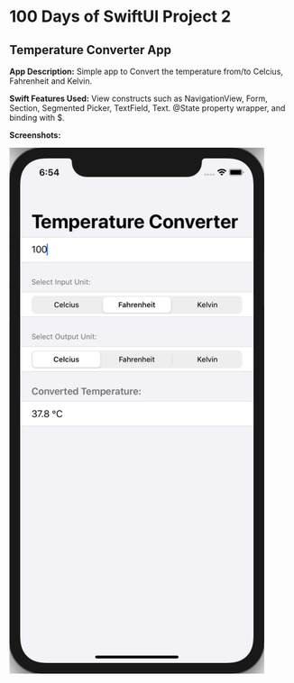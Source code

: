 # 100 Days of SwiftUI Project 2

## Temperature Converter App

**App Description:**  Simple app to Convert the temperature from/to Celcius, Fahrenheit and Kelvin.

**Swift Features Used:**
View constructs such as NavigationView, Form, Section, Segmented Picker, TextField, Text. @State property wrapper, and binding with $.

**Screenshots:**

![](./ScreenShots/100D_P2_01.png)